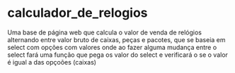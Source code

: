 # calculador_de_relogios
Uma base de página web que calcula o valor de venda de relógios alternando entre valor bruto de caixas, peças e pacotes, que se baseia em select com opções com valores onde ao fazer alguma mudança entre o select fará uma função que pega os valor do select e verificará o se o valor é igual a das opçoões (caixas)

